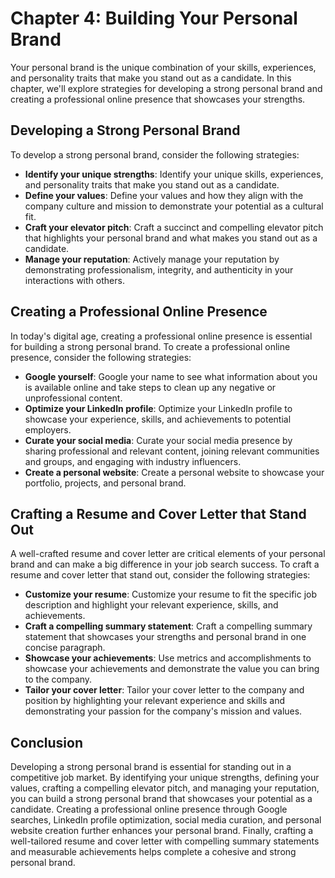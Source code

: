 Chapter 4: Building Your Personal Brand
=======================================

Your personal brand is the unique combination of your skills, experiences, and personality traits that make you stand out as a candidate. In this chapter, we'll explore strategies for developing a strong personal brand and creating a professional online presence that showcases your strengths.

Developing a Strong Personal Brand
----------------------------------

To develop a strong personal brand, consider the following strategies:

* **Identify your unique strengths**: Identify your unique skills, experiences, and personality traits that make you stand out as a candidate.
* **Define your values**: Define your values and how they align with the company culture and mission to demonstrate your potential as a cultural fit.
* **Craft your elevator pitch**: Craft a succinct and compelling elevator pitch that highlights your personal brand and what makes you stand out as a candidate.
* **Manage your reputation**: Actively manage your reputation by demonstrating professionalism, integrity, and authenticity in your interactions with others.

Creating a Professional Online Presence
---------------------------------------

In today's digital age, creating a professional online presence is essential for building a strong personal brand. To create a professional online presence, consider the following strategies:

* **Google yourself**: Google your name to see what information about you is available online and take steps to clean up any negative or unprofessional content.
* **Optimize your LinkedIn profile**: Optimize your LinkedIn profile to showcase your experience, skills, and achievements to potential employers.
* **Curate your social media**: Curate your social media presence by sharing professional and relevant content, joining relevant communities and groups, and engaging with industry influencers.
* **Create a personal website**: Create a personal website to showcase your portfolio, projects, and personal brand.

Crafting a Resume and Cover Letter that Stand Out
-------------------------------------------------

A well-crafted resume and cover letter are critical elements of your personal brand and can make a big difference in your job search success. To craft a resume and cover letter that stand out, consider the following strategies:

* **Customize your resume**: Customize your resume to fit the specific job description and highlight your relevant experience, skills, and achievements.
* **Craft a compelling summary statement**: Craft a compelling summary statement that showcases your strengths and personal brand in one concise paragraph.
* **Showcase your achievements**: Use metrics and accomplishments to showcase your achievements and demonstrate the value you can bring to the company.
* **Tailor your cover letter**: Tailor your cover letter to the company and position by highlighting your relevant experience and skills and demonstrating your passion for the company's mission and values.

Conclusion
----------

Developing a strong personal brand is essential for standing out in a competitive job market. By identifying your unique strengths, defining your values, crafting a compelling elevator pitch, and managing your reputation, you can build a strong personal brand that showcases your potential as a candidate. Creating a professional online presence through Google searches, LinkedIn profile optimization, social media curation, and personal website creation further enhances your personal brand. Finally, crafting a well-tailored resume and cover letter with compelling summary statements and measurable achievements helps complete a cohesive and strong personal brand.
